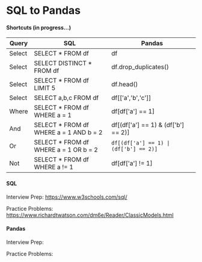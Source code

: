 # SQL to Pandas

#### Shortcuts (in progress...)

| Query  | SQL                                    | Pandas                               |
|--------|----------------------------------------|--------------------------------------|
| Select | SELECT * FROM df                       | df                                   |
| Select | SELECT DISTINCT * FROM df              | df.drop_duplicates()                 |
| Select | SELECT * FROM df LIMIT 5               | df.head()                            |
| Select | SELECT a,b,c FROM df                   | df[['a','b','c']]                    |
| Where  | SELECT * FROM df WHERE a = 1           | df[df['a'] == 1]                     |
| And    | SELECT * FROM df WHERE a = 1 AND b = 2 | df[(df['a'] == 1) & (df['b'] == 2)]  |
| Or     | SELECT * FROM df WHERE a = 1 OR b = 2  | <code>df[(df['a'] == 1) &#124; (df['b'] == 2)] </code>  |
| Not    | SELECT * FROM df WHERE a != 1          | df[df['a'] != 1]                     |

#### SQL

Interview Prep: https://www.w3schools.com/sql/

Practice Problems: https://www.richardtwatson.com/dm6e/Reader/ClassicModels.html


#### Pandas

Interview Prep:

Practice Problems:
